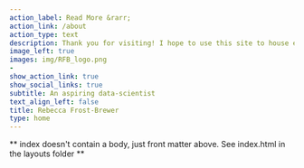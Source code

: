 ```yaml
---
action_label: Read More &rarr;
action_link: /about
action_type: text
description: Thank you for visiting! I hope to use this site to house examples of my work as I teach myself R and Python, on my way to becoming a data scientist.
image_left: true
images: img/RFB_logo.png
- 
show_action_link: true
show_social_links: true
subtitle: An aspiring data-scientist
text_align_left: false
title: Rebecca Frost-Brewer
type: home
---
```


** index doesn't contain a body, just front matter above.
See index.html in the layouts folder **
